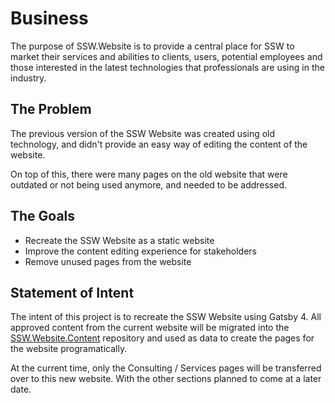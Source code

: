 # Business

The purpose of SSW.Website is to provide a central place for SSW to market their services and abilities to clients, users, potential employees and those interested in the latest technologies that professionals are using in the industry.

## The Problem

The previous version of the SSW Website was created using old technology, and didn't provide an easy way of editing the content of the website.

On top of this, there were many pages on the old website that were outdated or not being used anymore, and needed to be addressed.

## The Goals

- Recreate the SSW Website as a static website
- Improve the content editing experience for stakeholders
- Remove unused pages from the website

## Statement of Intent

The intent of this project is to recreate the SSW Website using Gatsby 4. All approved content from the current website will be migrated into the [SSW.Website.Content](https://github.com/SSWConsulting/SSW.Website.Content) repository and used as data to create the pages for the website programatically. 

At the current time, only the Consulting / Services pages will be transferred over to this new website. With the other sections planned to come at a later date.